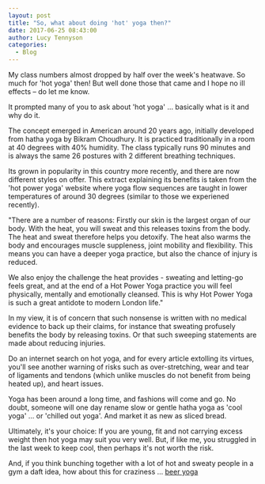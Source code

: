 ```yaml
---
layout: post
title: "So, what about doing 'hot' yoga then?"
date: 2017-06-25 08:43:00
author: Lucy Tennyson
categories:
  - Blog
---
```



My class numbers almost dropped by half over the week's heatwave. So much for 'hot yoga' then! But well done those that came and I hope no ill effects – do let me know.

It prompted many of you to ask about 'hot yoga' … basically what is it and why do it.

The concept emerged in American around 20 years ago, initially developed from hatha yoga by Bikram Choudhury. It is practiced traditionally in a room at 40 degrees with 40% humidity. The class typically runs 90 minutes and is always the same 26 postures with 2 different breathing techniques.

Its grown in popularity in this country more recently, and there are now different styles on offer. This extract explaining its benefits is taken from the 'hot power yoga' website where yoga flow sequences are taught in lower temperatures of around 30 degrees (similar to those we experiened recently).

"There are a number of reasons: Firstly our skin is the largest organ of our body. With the heat, you will sweat and this releases toxins from the body. The heat and sweat therefore helps you detoxify. The heat also warms the body and encourages muscle suppleness, joint mobility and flexibility. This means you can have a deeper yoga practice, but also the chance of injury is reduced.

We also enjoy the challenge the heat provides - sweating and letting-go feels great, and at the end of a Hot Power Yoga practice you will feel physically, mentally and emotionally cleansed. This is why Hot Power Yoga is such a great antidote to modern London life."

In my view, it is of concern that such nonsense is written with no medical evidence to back up their claims, for instance that sweating profusely benefits the body by releasing toxins. Or that such sweeping statements are made about reducing injuries.

Do an internet search on hot yoga, and for every article extolling its virtues, you'll see another warning of risks such as over-stretching, wear and tear of ligaments and tendons (which unlike muscles do not benefit from being heated up), and heart issues.

Yoga has been around a long time, and fashions will come and go. No doubt, someone will one day rename slow or gentle hatha yoga as 'cool yoga' … or 'chilled out yoga'. And market it as new as sliced bread.

Ultimately, it's your choice: If you are young, fit and not carrying excess weight then hot yoga may suit you very well. But, if like me, you struggled in the last week to keep cool, then perhaps it's not worth the risk.

And, if you think bunching together with a lot of hot and sweaty people in a gym a daft idea, how about this for craziness … [beer yoga](http://www.bbc.co.uk/news/av/world-asia-39711513/have-you-got-the-bottle-for-beer-yoga)